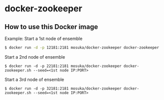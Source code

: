 # docker-zookeeper

## How to use this Docker image

Example:
Start a 1st node of ensemble
```sh
$ docker run -d -p 12181:2181 mosuka/docker-zookeeper docker-zookeeper.sh
```

Start a 2nd node of ensemble
```
$ docker run -d -p 22181:2181 mosuka/docker-zookeeper docker-zookeeper.sh --seed=<1st node IP:PORT>
```

Start a 3rd node of ensemble
```
$ docker run -d -p 32181:2181 mosuka/docker-zookeeper docker-zookeeper.sh --seed=<1st node IP:PORT>
```
